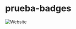 # prueba-badges

![Website](https://img.shields.io/website?down_color=red&down_message=down&up_color=green&up_message=up&url=https://odejoecfhubvhelwueiqwojnfr.erwtegtbrfv.com)
